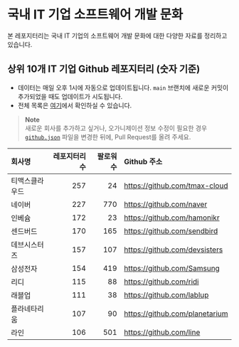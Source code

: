 # 국내 IT 기업 소프트웨어 개발 문화
본 레포지터리는 국내 IT 기업의 소프트웨어 개발 문화에 대한 다양한 자료를 정리하고 있습니다.

## 상위 10개 IT 기업 Github 레포지터리 (숫자 기준)

- 데이터는 매일 오후 1시에 자동으로 업데이트됩니다. `main` 브랜치에 새로운 커밋이 추가되었을 때도 업데이트가 시도됩니다.
- 전체 목록은 [여기](./github.md)에서 확인하실 수 있습니다.

> **Note**<br />
> 새로운 회사를 추가하고 싶거나, 오가니제이션 정보 수정이 필요한 경우 [`github.json`](./github.json) 파일을 변경한 뒤에, Pull Request를 올려 주세요.

<!-- MARKDOWN_TABLE(GITHUB): START -->

| **회사명** | **레포지터리 수** | **팔로워 수** | **Github 주소** |
|:---|---:|---:|:---|
| 티맥스클라우드 | 257 | 24 | https://github.com/tmax-cloud |
| 네이버 | 227 | 770 | https://github.com/naver |
| 인베슘 | 172 | 23 | https://github.com/hamonikr |
| 센드버드 | 170 | 165 | https://github.com/sendbird |
| 데브시스터즈 | 157 | 107 | https://github.com/devsisters |
| 삼성전자 | 154 | 419 | https://github.com/Samsung |
| 리디 | 115 | 88 | https://github.com/ridi |
| 래블업 | 111 | 38 | https://github.com/lablup |
| 플라네타리움 | 107 | 90 | https://github.com/planetarium |
| 라인 | 106 | 501 | https://github.com/line |

<!-- MARKDOWN_TABLE(GITHUB): END -->
